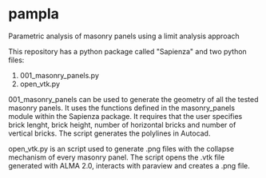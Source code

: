 # pampla
Parametric analysis of masonry panels using a limit analysis approach

This repository has a python package called "Sapienza" and two python files:

1. 001_masonry_panels.py
2. open_vtk.py

001_masonry_panels can be used to generate the geometry of all the tested masonry panels. It uses the functions defined in the masonry_panels module 
within the Sapienza package. It requires that the user specifies brick lenght, brick height, number of horizontal bricks and number of vertical bricks.
The script generates the polylines in Autocad. 

open_vtk.py is an script used to generate .png files with the collapse mechanism of every masonry panel. The script opens the .vtk file generated 
with ALMA 2.0, interacts with paraview and creates a .png file.
